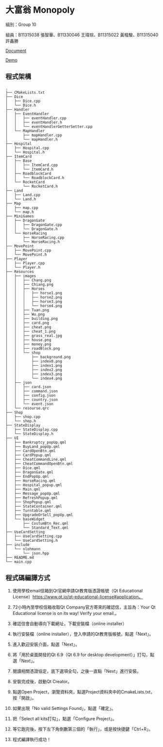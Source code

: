 # 大富翁 Monopoly
組別：Group 10

組員：B11315038 張智華、B11330046 王瑋琮、B11315022 黃楷駿、B11315040 許鑫勝

[Document](https://hackmd.io/@dafuwong/By56NL4Mel)

[Demo](https://youtu.be/YnqnBqD97M4)

## 程式架構
```
.
├── CMakeLists.txt
├── Dice
│   ├── Dice.cpp
│   └── Dice.h
├── Handler
│   ├── EventHandler
│   │   ├── eventHandler.cpp
│   │   ├── eventHandler.h
│   │   └── eventHandlerGetterSetter.cpp
│   └── MapHandler
│       ├── mapHandler.cpp
│       └── mapHandler.h
├── Hospital
│   ├── Hospital.cpp
│   └── Hospital.h
├── ItemCard
│   ├── Base
│   │   ├── ItemCard.cpp
│   │   └── ItemCard.h
│   ├── RoadblockCard
│   │   └── RoadblockCard.h
│   └── RocketCard
│       └── RocketCard.h
├── Land
│   ├── Land.cpp
│   └── Land.h
├── Map
│   ├── map.cpp
│   └── map.h
├── MiniGames
│   ├── DragonGate
│   │   ├── DragonGate.cpp
│   │   └── DragonGate.h
│   └── HorseRacing
│       ├── HorseRacing.cpp
│       └── HorseRacing.h
├── MovePoint
│   ├── MovePoint.cpp
│   └── MovePoint.h
├── Player
│   ├── Player.cpp
│   └── Player.h
├── Resources
│   ├── images
│   │   ├── Chang.png
│   │   ├── Chiang.png
│   │   ├── Horses
│   │   │   ├── horse1.png
│   │   │   ├── horse2.png
│   │   │   ├── horse3.png
│   │   │   └── horse4.png
│   │   ├── Tuan.png
│   │   ├── Wu.png
│   │   ├── building.png
│   │   ├── card.png
│   │   ├── cheat.png
│   │   ├── cheat_1.png
│   │   ├── grass_real.jpg
│   │   ├── house.png
│   │   ├── money.png
│   │   ├── roadBlock.png
│   │   └── shop
│   │       ├── background.png
│   │       ├── index0.png
│   │       ├── index1.png
│   │       ├── index2.png
│   │       ├── index3.png
│   │       └── index4.png
│   ├── json
│   │   ├── card.json
│   │   ├── command.json
│   │   ├── config.json
│   │   ├── country.json
│   │   └── event.json
│   └── resourse.qrc
├── Shop
│   ├── shop.cpp
│   └── shop.h
├── StateDisplay
│   ├── StateDisplay.cpp
│   └── StateDisplay.h
├── UI
│   ├── Bankruptcy_popUp.qml
│   ├── BuyLand_popUp.qml
│   ├── CardOpenBtn.qml
│   ├── CardPopup.qml
│   ├── CheatCommandLine.qml
│   ├── CheatCommandOpenBtn.qml
│   ├── Dice.qml
│   ├── DragonGate.qml
│   ├── EndPopUp.qml
│   ├── HorseRacing.qml
│   ├── Hospital_popup.qml
│   ├── Main.qml
│   ├── Message_popUp.qml
│   ├── RefreshPopup.qml
│   ├── ShopPopup.qml
│   ├── StateContainer.qml
│   ├── Turntable.qml
│   ├── UpgradeOrSell_popUp.qml
│   └── baseWidget
│       ├── CostumBtn_Rec.qml
│       └── Standard_Text.qml
├── UseCardSetting
│   ├── UseCardSetting.cpp
│   └── UseCardSetting.h
├── include
│   └── nlohmann
│       └── json.hpp
├── README.md
└── main.cpp

```

## 程式碼編譯方式

1. 使用學校email信箱到Qt官網申請Qt教育版憑證帳號（Qt Educational License）https://www.qt.io/qt-educational-license#application。

2. 72小時內至學校信箱收取Qt Company官方寄來的確認信，主旨為：Your Qt Educational license is on its way! Verify your email.。

3. 確認信會自動導向下載網址，下載安裝檔（online installer）

4. 執行安裝檔（online installer），登入申請的Qt教育版帳號，點選「Next」。

5. 進入歡迎安裝介面，點選「Next」。

6. 將「用於桌面開發的Qt 6.9（Qt 6.9 for desktop development）」打勾，點選「Next」。

7. 閱讀相關憑證協定，底下選項全勾，之後一直點「Next」進行安裝。

8. 安裝完成後，啟動Qt Creator。

9. 點選Open Project，瀏覽資料夾，點選Project資料夾中的CmakeLists.txt，按「開啟」。

10. 如果出現「No valid Settings Found」，點選「確定」。

11. 把「Select all kits打勾」，點選「Configure Project」。

12. 等它跑完後，按下左下角倒數第三個的「執行」，或是按快捷鍵「Ctrl+R」。

13. 程式編譯執行成功！
